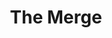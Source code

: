 ---
guid: "UPDATE THIS"
title: "The Merge"
description: "NVIDIA has a plan for a POW Ethereum fork, and the discussion goes through the incentives and challenges surrounding it. Who benefits from it and how it can affect the industry?"
pubDate: "Wed, 31 Aug 2022 18:00:00 -0500"
itunes-explicit: false
itunes-episode: 39
itunes-episodeType: Full

# More info
youtube-full: https://www.youtube.com/watch?v=-4oOu4jpBJA
discussion: https://twitter.com/fulldecent/status/1564758348679061505

# Timeline
timeline:
  - seconds: 49
    title: The drink
  - seconds: 71
    title: POS intro
  - seconds: 151
    title: What if miners continue to mine?
  - seconds: 230
    title: We're on Ethereum version 20 already
  - seconds: 329
    title: The Merge prevents future forking
  - seconds: 470
    title: What about censorship resistance?
  - seconds: 832
    title: The rebellion
  - seconds: 1037
    title: NVIDIA business plan
  - seconds: 1191
    title: What happens to bridges in The Merge?
  - seconds: 1241
    title: How to incentivize development on POWNet?
  - seconds: 1347
    title: Why you should still mine on POWNet


# File information
enclosure-url: "GET THIS EPISODE DATE AND NUMBER"
enclosure-length: NEED_FINAL_FILE_WITH_METADATA_FOR_THIS
enclosure-type: "audio/x-m4a"
itunes-duration: NEED_FINAL_FILE_WITH_METADATA_FOR_THIS
---